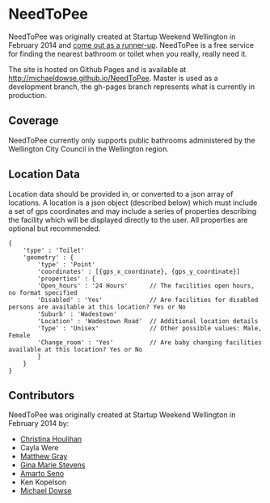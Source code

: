 # NeedToPee

NeedToPee was originally created at Startup Weekend Wellington in February 2014 and [come out as a runner-up](https://idealog.co.nz/venture/2014/02/music-app-tops-welly-startup-weekend).
NeedToPee is a free service for finding the nearest bathroom or toilet when you really, really need it.

The site is hosted on Github Pages and is available at http://michaeldowse.github.io/NeedToPee. Master is used as a development branch, the gh-pages branch represents what is currently in production.

## Coverage

NeedToPee currently only supports public bathrooms administered by the Wellington City Council in the Wellington region.

## Location Data

Location data should be provided in, or converted to a json array of locations. A location is a json object (described below) which must include a set of gps coordinates and may include a series of properties describing the facility which will be displayed directly to the user. All properties are optional but recommended.

    {
		'type' : 'Toilet'
		'geometry' : {
			'type' : 'Point'
			'coordinates' : [{gps_x_coordinate}, {gps_y_coordinate}]
			'properties' : {
			'Open_hours' : '24 Hours'      // The facilities open hours, no format specified
			'Disabled' : 'Yes'             // Are facilities for disabled persons are available at this location? Yes or No
			'Suburb' : 'Wadestown'
			'Location' : 'Wadestown Road'  // Additional location details
			'Type' : 'Unisex'              // Other possible values: Male, Female
			'Change_room' : 'Yes'          // Are baby changing facilities available at this location? Yes or No
			}
		}
    }

## Contributors
NeedToPee was originally created at Startup Weekend Wellington in February 2014 by:

*   [Christina Houlihan](https://nz.linkedin.com/in/choulihan)
*   Cayla Were
*   [Matthew Gray](https://matthew.nz)
*   [Gina Marie Stevens](https://www.buildtiny.co.nz/our)
*   [Amarto Seno](http://sen.ooo)
*   Ken Kopelson
*   [Michael Dowse](http://michael.dowse.co.nz/)
